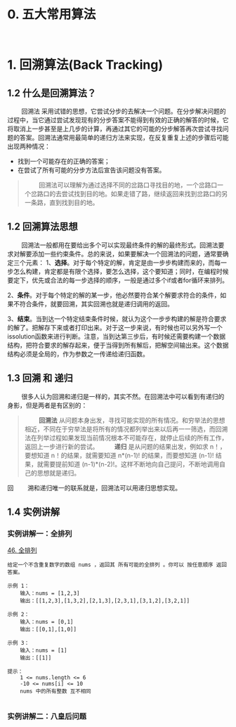 
# 0. 五大常用算法


&emsp;
&emsp;
# 1. 回溯算法(Back Tracking)
## 1.2 什么是回溯算法？
&emsp;&emsp; 回溯法 采用试错的思想，它尝试分步的去解决一个问题。在分步解决问题的过程中，当它通过尝试发现现有的分步答案不能得到有效的正确的解答的时候，它将取消上一步甚至是上几步的计算，再通过其它的可能的分步解答再次尝试寻找问题的答案。回溯法通常用最简单的递归方法来实现，在反复重复上述的步骤后可能出现两种情况：
* 找到一个可能存在的正确的答案；
* 在尝试了所有可能的分步方法后宣告该问题没有答案。

> &emsp;&emsp; 回溯法可以理解为通过选择不同的岔路口寻找目的地，一个岔路口一个岔路口的去尝试找到目的地。如果走错了路，继续返回来找到岔路口的另一条路，直到找到目的地。
>

## 1.2 回溯算法思想
&emsp;&emsp; 回溯法一般都用在要给出多个可以实现最终条件的解的最终形式。回溯法要求对解要添加一些约束条件。总的来说，如果要解决一个回溯法的问题，通常要确定三个元素：
1、**选择**。对于每个特定的解，肯定是由一步步构建而来的，而每一步怎么构建，肯定都是有限个选择，要怎么选择，这个要知道；同时，在编程时候要定下，优先或合法的每一步选择的顺序，一般是通过多个if或者for循环来排列。

2、**条件**。对于每个特定的解的某一步，他必然要符合某个解要求符合的条件，如果不符合条件，就要回溯，其实回溯也就是递归调用的返回。

3、**结束**。当到达一个特定结束条件时候，就认为这个一步步构建的解是符合要求的解了。把解存下来或者打印出来。对于这一步来说，有时候也可以另外写一个issolution函数来进行判断。注意，当到达第三步后，有时候还需要构建一个数据结构，把符合要求的解存起来，便于当得到所有解后，把解空间输出来。这个数据结构必须是全局的，作为参数之一传递给递归函数。

## 1.3 回溯 和 递归
&emsp;&emsp; 很多人认为回溯和递归是一样的，其实不然。在回溯法中可以看到有递归的身影，但是两者是有区别的：
> &emsp;&emsp; **回溯法** 从问题本身出发，寻找可能实现的所有情况。和穷举法的思想相近，不同在于穷举法是将所有的情况都列举出来以后再一一筛选，而回溯法在列举过程如果发现当前情况根本不可能存在，就停止后续的所有工作，返回上一步进行新的尝试。
> &emsp;&emsp; **递归** 是从问题的结果出发，例如求 n！，要想知道 n！的结果，就需要知道 n*(n-1)! 的结果，而要想知道 (n-1)! 结果，就需要提前知道 (n-1)*(n-2)!。这样不断地向自己提问，不断地调用自己的思想就是递归。
> 
回&emsp;&emsp; 溯和递归唯一的联系就是，回溯法可以用递归思想实现。

## 1.4 实例讲解
### 实例讲解一：全排列
[46. 全排列](https://leetcode.cn/problems/permutations/?envType=study-plan-v2&envId=top-100-liked)
```
给定一个不含重复数字的数组 nums ，返回其 所有可能的全排列 。你可以 按任意顺序 返回答案。

示例 1：
    输入：nums = [1,2,3]
    输出：[[1,2,3],[1,3,2],[2,1,3],[2,3,1],[3,1,2],[3,2,1]]

示例 2：
    输入：nums = [0,1]
    输出：[[0,1],[1,0]]

示例 3：
    输入：nums = [1]
    输出：[[1]]
 
提示：
    1 <= nums.length <= 6
    -10 <= nums[i] <= 10
    nums 中的所有整数 互不相同
```
```python

```
### 实例讲解二：八皇后问题